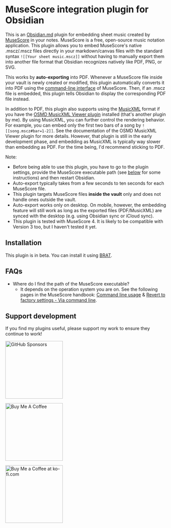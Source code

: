 # MuseScore integration plugin for Obsidian

This is an [Obsidian.md](https://obsidian.md) plugin for embedding sheet music created by [MuseScore](https://musescore.org) in your notes.
MuseScore is a free, open-source music notation application. This plugin allows you to embed MuseScore's native .mscz/.mscz files directly in your markdown/canvas files with the standard syntax `![[Your sheet music.mscz]]` without having to manually export them into another file format that Obsidian recognizes natively like PDF, PNG, or SVG.

This works by **auto-exporting** into PDF. Whenever a MuseScore file inside your vault is newly created or modified, this plugin automatically converts it into PDF using the [command-line interface](https://musescore.org/en/handbook/4/command-line-usage) of MuseScore.
Then, if an .mscz file is embedded, this plugin tells Obsidian to display the corresponding PDF file instead.

In addition to PDF, this plugin also supports using the [MusicXML](https://www.musicxml.com) format if you have the [OSMD MusicXML Viewer plugin](https://github.com/RyotaUshio/obsidian-osmd-musicxml) installed (that's another plugin by me).
By using MusicXML, you can further control the rendering behavior. For example, you can embed only the first two bars of a song by `![[song.mscz#bar=1-2]]`. See the documentation of the OSMD MusicXML Viewer plugin for more details.
However, that plugin is still in the early development phase, and embedding as MusicXML is typically way slower than embedding as PDF. For the time being, I'd recommend sticking to PDF.

Note:

- Before being able to use this plugin, you have to go to the plugin settings, provide the MuseScore executable path (see [below](#faqs) for some instructions) and then restart Obsidian.
- Auto-export typically takes from a few seconds to ten seconds for each MuseScore file.
- This plugin targets MuseScore files **inside the vault** only and does not handle ones outside the vault.
- Auto-export works only on desktop. On mobile, however, the embedding feature will still work as long as the exported files (PDF/MusicXML) are synced with the desktop (e.g. using Obsidian sync or iCloud sync).
- This plugin is tested with MuseScore 4. It is likely to be compatible with Version 3 too, but I haven't tested it yet.

## Installation

This plugin is in beta. You can install it using [BRAT](https://github.com/TfTHacker/obsidian42-brat).

## FAQs

- Where do I find the path of the MuseScore executable?
  - It depends on the operation system you are on. See the following pages in the MuseScore handbook: [Command line usage](https://musescore.org/ja/node/329750) & [Revert to factory settings - Via command line](https://musescore.org/ja/%E3%83%8F%E3%83%B3%E3%83%89%E3%83%96%E3%83%83%E3%82%AF/revert-factory-settings#Via_command_line).

## Support development

If you find my plugins useful, please support my work to ensure they continue to work!

<a href="https://github.com/sponsors/RyotaUshio" target="_blank"><img src="https://img.shields.io/static/v1?label=Sponsor&message=%E2%9D%A4&logo=GitHub&color=%23fe8e86" alt="GitHub Sponsors" style="width: 180px; height:auto;"></a>

<a href="https://www.buymeacoffee.com/ryotaushio" target="_blank"><img src="https://cdn.buymeacoffee.com/buttons/v2/default-yellow.png" alt="Buy Me A Coffee" style="width: 180px; height:auto;"></a>

<a href='https://ko-fi.com/E1E6U7CJZ' target='_blank'><img height='36' style='border:0px; width: 180px; height:auto;' src='https://storage.ko-fi.com/cdn/kofi2.png?v=3' border='0' alt='Buy Me a Coffee at ko-fi.com' /></a>
